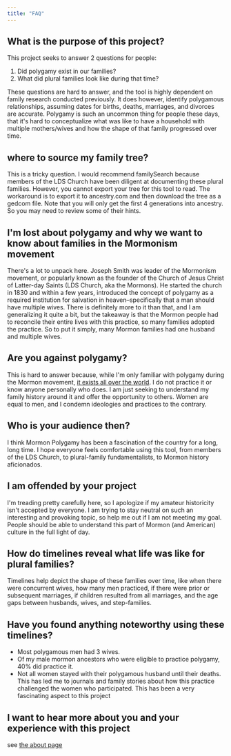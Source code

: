 ```yaml
---
title: "FAQ"
---
```


## What is the purpose of this project?

This project seeks to answer 2 questions for people:

1. Did polygamy exist in our families?
2. What did plural families look like during that time?

These questions are hard to answer, and the tool is highly dependent on family research conducted previously. It does
however, identify polygamous relationships, assuming dates for births, deaths, marriages, and divorces are accurate.
Polygamy is such an uncommon thing for people these days, that it's hard to conceptualize what was like to have a
household with multiple mothers/wives and how the shape of that family progressed over time.

## where to source my family tree?

This is a tricky question. I would recommend familySearch because members of the LDS Church have been diligent at
documenting these plural families. However, you cannot export your tree for this tool to read. The workaround is to
export it to ancestry.com and then download the tree as a gedcom file. Note that you will only get the first 4
generations into ancestry. So you may need to review some of their hints.

## I'm lost about polygamy and why we want to know about families in the Mormonism movement

There's a lot to unpack here. Joseph Smith was leader of the Mormonism movement, or popularly known as the founder of the
Church of Jesus Christ of Latter-day Saints (LDS Church, aka the Mormons). He started the church in 1830 and within a
few years, introduced the concept of polygamy as a required institution for salvation in heaven–specifically that a man
should have multiple wives. There is definitely more to it than that, and I am generalizing it quite a bit, but the
takeaway is that the Mormon people had to reconcile their entire lives with this practice, so many families adopted the
practice. So to put it simply, many Mormon families had one husband and multiple wives.

## Are you against polygamy?

This is hard to answer because, while I'm only familiar with polygamy during the Mormon movement, [it exists all over
the world](https://www.pewresearch.org/short-reads/2020/12/07/polygamy-is-rare-around-the-world-and-mostly-confined-to-a-few-regions/).
I do not practice it or know anyone personally who does. I am just seeking to understand my family history around it and
offer the opportunity to others. Women are equal to men, and I condemn ideologies and practices to the contrary.

## Who is your audience then?

I think Mormon Polygamy has been a fascination of the country for a long, long time. I hope everyone feels comfortable
using this tool, from members of the LDS Church, to plural-family fundamentalists, to Mormon history aficionados.

## I am offended by your project

I'm treading pretty carefully here, so I apologize if my amateur historicity isn't accepted by everyone. I am trying to stay
neutral on such an interesting and provoking topic, so help me out if I am not meeting my goal. People should be able to
understand this part of Mormon (and American) culture in the full light of day.

## How do timelines reveal what life was like for plural families?

Timelines help depict the shape of these families over time, like when there were concurrent wives, how many men
practiced, if there were prior or subsequent marriages, if children resulted from all marriages, and the age gaps
between husbands, wives, and step-families.

## Have you found anything noteworthy using these timelines?

-   Most polygamous men had 3 wives.
-   Of my male mormon ancestors who were eligible to practice polygamy, 40% did practice it.
-   Not all women stayed with their polygamous husband until their deaths. This has led me to journals and family
    stories about how this practice challenged the women who participated. This has been a very fascinating aspect to
    this project

## I want to hear more about you and your experience with this project

see [the about page](about)
